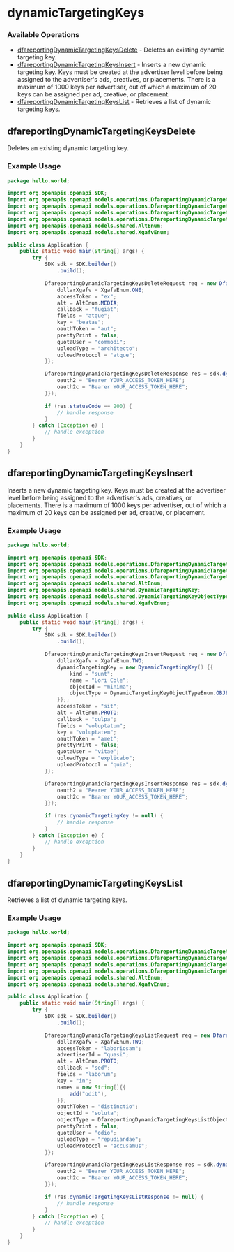 # dynamicTargetingKeys

### Available Operations

* [dfareportingDynamicTargetingKeysDelete](#dfareportingdynamictargetingkeysdelete) - Deletes an existing dynamic targeting key.
* [dfareportingDynamicTargetingKeysInsert](#dfareportingdynamictargetingkeysinsert) - Inserts a new dynamic targeting key. Keys must be created at the advertiser level before being assigned to the advertiser's ads, creatives, or placements. There is a maximum of 1000 keys per advertiser, out of which a maximum of 20 keys can be assigned per ad, creative, or placement.
* [dfareportingDynamicTargetingKeysList](#dfareportingdynamictargetingkeyslist) - Retrieves a list of dynamic targeting keys.

## dfareportingDynamicTargetingKeysDelete

Deletes an existing dynamic targeting key.

### Example Usage

```java
package hello.world;

import org.openapis.openapi.SDK;
import org.openapis.openapi.models.operations.DfareportingDynamicTargetingKeysDeleteObjectTypeEnum;
import org.openapis.openapi.models.operations.DfareportingDynamicTargetingKeysDeleteRequest;
import org.openapis.openapi.models.operations.DfareportingDynamicTargetingKeysDeleteResponse;
import org.openapis.openapi.models.operations.DfareportingDynamicTargetingKeysDeleteSecurity;
import org.openapis.openapi.models.shared.AltEnum;
import org.openapis.openapi.models.shared.XgafvEnum;

public class Application {
    public static void main(String[] args) {
        try {
            SDK sdk = SDK.builder()
                .build();

            DfareportingDynamicTargetingKeysDeleteRequest req = new DfareportingDynamicTargetingKeysDeleteRequest("repudiandae", "ipsum", DfareportingDynamicTargetingKeysDeleteObjectTypeEnum.OBJECT_ADVERTISER, "tenetur") {{
                dollarXgafv = XgafvEnum.ONE;
                accessToken = "ex";
                alt = AltEnum.MEDIA;
                callback = "fugiat";
                fields = "atque";
                key = "beatae";
                oauthToken = "aut";
                prettyPrint = false;
                quotaUser = "commodi";
                uploadType = "architecto";
                uploadProtocol = "atque";
            }};            

            DfareportingDynamicTargetingKeysDeleteResponse res = sdk.dynamicTargetingKeys.dfareportingDynamicTargetingKeysDelete(req, new DfareportingDynamicTargetingKeysDeleteSecurity("temporibus", "unde") {{
                oauth2 = "Bearer YOUR_ACCESS_TOKEN_HERE";
                oauth2c = "Bearer YOUR_ACCESS_TOKEN_HERE";
            }});

            if (res.statusCode == 200) {
                // handle response
            }
        } catch (Exception e) {
            // handle exception
        }
    }
}
```

## dfareportingDynamicTargetingKeysInsert

Inserts a new dynamic targeting key. Keys must be created at the advertiser level before being assigned to the advertiser's ads, creatives, or placements. There is a maximum of 1000 keys per advertiser, out of which a maximum of 20 keys can be assigned per ad, creative, or placement.

### Example Usage

```java
package hello.world;

import org.openapis.openapi.SDK;
import org.openapis.openapi.models.operations.DfareportingDynamicTargetingKeysInsertRequest;
import org.openapis.openapi.models.operations.DfareportingDynamicTargetingKeysInsertResponse;
import org.openapis.openapi.models.operations.DfareportingDynamicTargetingKeysInsertSecurity;
import org.openapis.openapi.models.shared.AltEnum;
import org.openapis.openapi.models.shared.DynamicTargetingKey;
import org.openapis.openapi.models.shared.DynamicTargetingKeyObjectTypeEnum;
import org.openapis.openapi.models.shared.XgafvEnum;

public class Application {
    public static void main(String[] args) {
        try {
            SDK sdk = SDK.builder()
                .build();

            DfareportingDynamicTargetingKeysInsertRequest req = new DfareportingDynamicTargetingKeysInsertRequest("voluptate") {{
                dollarXgafv = XgafvEnum.TWO;
                dynamicTargetingKey = new DynamicTargetingKey() {{
                    kind = "sunt";
                    name = "Lori Cole";
                    objectId = "minima";
                    objectType = DynamicTargetingKeyObjectTypeEnum.OBJECT_ADVERTISER;
                }};;
                accessToken = "sit";
                alt = AltEnum.PROTO;
                callback = "culpa";
                fields = "voluptatum";
                key = "voluptatem";
                oauthToken = "amet";
                prettyPrint = false;
                quotaUser = "vitae";
                uploadType = "explicabo";
                uploadProtocol = "quia";
            }};            

            DfareportingDynamicTargetingKeysInsertResponse res = sdk.dynamicTargetingKeys.dfareportingDynamicTargetingKeysInsert(req, new DfareportingDynamicTargetingKeysInsertSecurity("provident", "fugit") {{
                oauth2 = "Bearer YOUR_ACCESS_TOKEN_HERE";
                oauth2c = "Bearer YOUR_ACCESS_TOKEN_HERE";
            }});

            if (res.dynamicTargetingKey != null) {
                // handle response
            }
        } catch (Exception e) {
            // handle exception
        }
    }
}
```

## dfareportingDynamicTargetingKeysList

Retrieves a list of dynamic targeting keys.

### Example Usage

```java
package hello.world;

import org.openapis.openapi.SDK;
import org.openapis.openapi.models.operations.DfareportingDynamicTargetingKeysListObjectTypeEnum;
import org.openapis.openapi.models.operations.DfareportingDynamicTargetingKeysListRequest;
import org.openapis.openapi.models.operations.DfareportingDynamicTargetingKeysListResponse;
import org.openapis.openapi.models.operations.DfareportingDynamicTargetingKeysListSecurity;
import org.openapis.openapi.models.shared.AltEnum;
import org.openapis.openapi.models.shared.XgafvEnum;

public class Application {
    public static void main(String[] args) {
        try {
            SDK sdk = SDK.builder()
                .build();

            DfareportingDynamicTargetingKeysListRequest req = new DfareportingDynamicTargetingKeysListRequest("nobis") {{
                dollarXgafv = XgafvEnum.TWO;
                accessToken = "laboriosam";
                advertiserId = "quasi";
                alt = AltEnum.PROTO;
                callback = "sed";
                fields = "laborum";
                key = "in";
                names = new String[]{{
                    add("odit"),
                }};
                oauthToken = "distinctio";
                objectId = "soluta";
                objectType = DfareportingDynamicTargetingKeysListObjectTypeEnum.OBJECT_CREATIVE;
                prettyPrint = false;
                quotaUser = "odio";
                uploadType = "repudiandae";
                uploadProtocol = "accusamus";
            }};            

            DfareportingDynamicTargetingKeysListResponse res = sdk.dynamicTargetingKeys.dfareportingDynamicTargetingKeysList(req, new DfareportingDynamicTargetingKeysListSecurity("quasi", "accusantium") {{
                oauth2 = "Bearer YOUR_ACCESS_TOKEN_HERE";
                oauth2c = "Bearer YOUR_ACCESS_TOKEN_HERE";
            }});

            if (res.dynamicTargetingKeysListResponse != null) {
                // handle response
            }
        } catch (Exception e) {
            // handle exception
        }
    }
}
```
